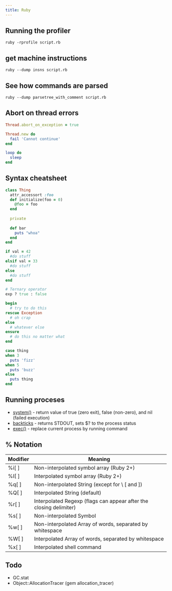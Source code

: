 ```yaml
---
title: Ruby
---
```


Running the profiler
--------------------

```
ruby -rprofile script.rb
```

get machine instructions
------------------------

```
ruby --dump insns script.rb
```

See how commands are parsed
---------------------------

```
ruby --dump parsetree_with_comment script.rb
```

Abort on thread errors
----------------------

```ruby
Thread.abort_on_exception = true

Thread.new do
  fail 'Cannot continue'
end

loop do
  sleep
end
```


Syntax cheatsheet
-----------------

```ruby
class Thing
  attr_accessort :foo
  def initialize(foo = 0)
    @foo = foo
  end
  
  private
  
  def bar
    puts "whoa"
  end
end

if val = 42
  #do stuff
elsif val = 33
  #do stuff
else
  #do stuff
end

# Ternary operator
exp ? true : false

begin
  # try to do this
rescue Exception
  # oh crap
else
  # whatever else
ensure
  # do this no matter what
end

case thing
when 3
  puts 'fizz'
when 5
  puts 'buzz'
else
  puts thing
end
```

Running proceses
----------------

* [system()](http://ruby-doc.org/core/Kernel.html#method-i-system) - return value of true (zero exit), false (non-zero), and nil (failed execution)
* [backticks](http://ruby-doc.org/core/Kernel.html#method-i-60) - returns STDOUT, sets $? to the process status
* [exec()](http://ruby-doc.org/core/Kernel.html#method-i-exec) - replace current process by running command


% Notation
----------

| Modifier | Meaning                                                            |
|----------|--------------------------------------------------------------------|
| %i[ ]    | Non-interpolated symbol array (Ruby 2+)                            |
| %I[ ]    | Interpolated symbol array (Ruby 2+)                                |
| %q[ ]    | Non-interpolated String (except for \\ \[ and \])                  |
| %Q[ ]    | Interpolated String (default)                                      |
| %r[ ]    | Interpolated Regexp (flags can appear after the closing delimiter) |
| %s[ ]    | Non-interpolated Symbol                                            |
| %w[ ]    | Non-interpolated Array of words, separated by whitespace           |
| %W[ ]    | Interpolated Array of words, separated by whitespace               |
| %x[ ]    | Interpolated shell command                                         |


Todo
----

* GC.stat
* Object::AllocationTracer (gem allocation_tracer) 

